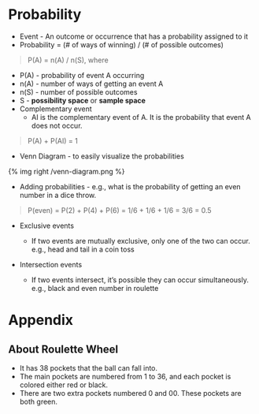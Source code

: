 
# Probability

* Event - An outcome or occurrence that has a probability assigned to it
* Probability = (# of ways of winning) / (# of possible outcomes)

> P(A) = n(A) / n(S), where 

  * P(A) - probability of event A occurring
  * n(A) - number of ways of getting an event A
  * n(S) - number of possible outcomes
  * S - **possibility space** or **sample space**
* Complementary event
  * A<super>I</super> is the complementary event of A. It is the probability that event A does not occur.

> P(A) + P(A<super>I</super>) = 1

* Venn Diagram - to easily visualize the probabilities 

{% img right /venn-diagram.png %}

* Adding probabilities - e.g., what is the probability of getting an even number in a dice throw.

> P(even) = P(2) + P(4) + P(6) = 1/6 + 1/6 + 1/6 = 3/6 = 0.5

* Exclusive events
  * If two events are mutually exclusive, only one of the two can occur. e.g., head and tail in a coin toss

* Intersection events
  * If two events intersect, it’s possible they can occur simultaneously. e.g., black and even number in roulette 

# Appendix

## About Roulette Wheel

* It has 38 pockets that the ball can fall into.
* The main pockets are numbered from 1 to 36, and each pocket is colored either red or black.
* There are two extra pockets numbered 0 and 00. These pockets are both green.
